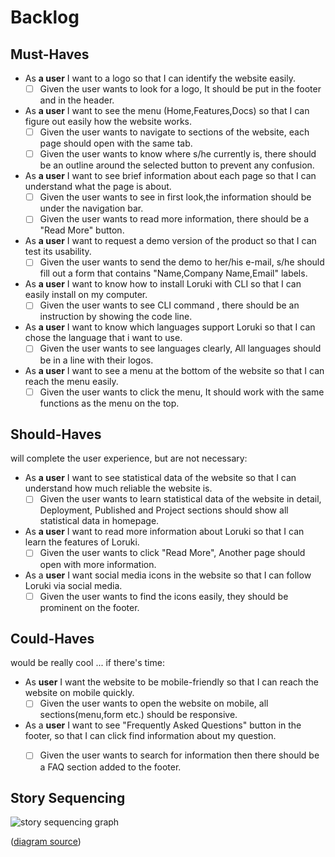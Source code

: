 # Backlog

## Must-Haves

  - As **a user** I want to a logo so that I can identify the website easily.
	- [ ] Given the user wants to look for a logo, It should be put in the footer and in the header. 

- As **a user** I want to see the menu (Home,Features,Docs) so that I can figure out easily how the website works.
	- [ ] Given the user wants to navigate to sections of the website, each page should open with the same tab.
	- [ ] Given the user wants to know where s/he currently is, there should be an outline around the selected button to prevent any confusion.

- As **a user** I want to see brief information about each page so that I can understand what the page is about.
	- [ ] Given the user wants to see in first look,the information should be under the navigation bar.
	- [ ] Given the user wants to read more information, there should be a "Read More" button.

- As **a user** I want to request a demo version of the product so that I can test its usability.
	- [ ] Given the user wants to send the demo to her/his e-mail, s/he should fill out a form that contains "Name,Company Name,Email" labels.

- As **a user** I want to know how to install Loruki with CLI so that I can easily install on my computer.
	- [ ] Given the user wants to see CLI command , there should be an instruction by showing the code line.

 - As **a user** I want to know which languages support Loruki so that I can chose the language that i want to use.
	- [ ] Given the user wants to see languages clearly, All languages should be in a line with their logos.

 - As **a user** I want to see a menu at the bottom of the website  so that I can reach the menu easily.
	- [ ] Given the user wants to click the menu, It should work with the same functions as the menu on the top.
  
## Should-Haves

will complete the user experience, but are not necessary:

- As **a user** I want to see statistical data of the website so that I can understand how much reliable the website is.
	- [ ]  Given the user wants to learn statistical data of the website in detail, Deployment, Published and Project  sections should show all statistical data in homepage.

 - As **a user** I want to read more information about Loruki so that I can learn the features of Loruki.
	- [ ] Given the user wants to click "Read More", Another page should open with more information.

- As a **user** I want social media icons in the website so that I can follow Loruki via social media.
    - [ ] Given the user wants to find the icons easily, they should be prominent on the footer.

## Could-Haves

would be really cool ... if there's time:

- As **user** I want the website to be mobile-friendly so that I can reach the website on mobile quickly.
	- [ ] Given the user wants to open the website on mobile, all sections(menu,form etc.) should be responsive.

- As a **user** I want to see "Frequently Asked Questions" button in the footer, so that I can click find information about my question.
	- [ ] Given the user wants to search for information then there should be a FAQ section added to the footer.
  

## Story Sequencing

![story sequencing graph](https://github.com/HackYourFutureBelgium/incremental-development/blob/master/planning-and-collaborating/example-all-about-trees/planning/story-sequencing-graph.svg)

([diagram source](https://excalidraw.com/#json=5492536709742592,eehelCbxb4yj2n5D3cTn1g))
